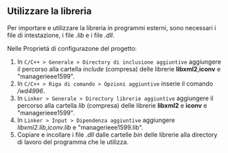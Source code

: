 ## Utilizzare la libreria

Per importare e utilizzare la libreria in programmi esterni, sono necessari i file di intestazione, i file _.lib_ e i file  _.dll_.

Nelle Proprietá di configurazone del progetto:
1. In `C/C++ > Generale > Directory di inclusione aggiuntive` aggiungere il percorso alla cartella _include_ (compresa) delle librerie **libxml2**,**iconv** e "managerieee1599".
2. In `C/C++ > Riga di comando > Opzioni aggiuntive` inserie il comando _/wd4996_.
3. In `Linker > Generale > Directory librerie aggiuntive` aggiungere il percorso alla cartella _lib_ (compresa) delle librerie **libxml2** e **iconv** e "managerieee1599".
4. In `Linker > Input > Dipendenza aggiuntive` aggiungere _libxml2.lib_,_iconv.lib_ e "managerieee1599.lib".
5. Copiare e incollare i file _.dll_ dalle cartelle _bin_ delle librerie alla directory di lavoro del programma che le utilizza.

